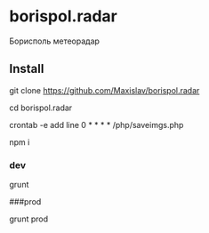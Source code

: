 # borispol.radar
Борисполь метеорадар

## Install
git clone https://github.com/Maxislav/borispol.radar

cd borispol.radar

crontab -e 
add line
0 * * * * <yuu domain>/php/saveimgs.php

npm i

### dev
grunt 

###prod

grunt prod

